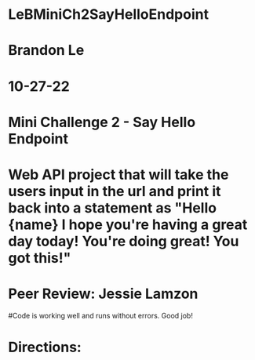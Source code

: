 # LeBMiniCh2SayHelloEndpoint
# Brandon Le
# 10-27-22
# Mini Challenge 2 - Say Hello Endpoint
# Web API project that will take the users input in the url and print it back into a statement as "Hello {name} I hope you're having a great day today! You're doing great! You got this!"
# Peer Review: Jessie Lamzon
#Code is working well and runs without errors.  Good job!

# Directions:
